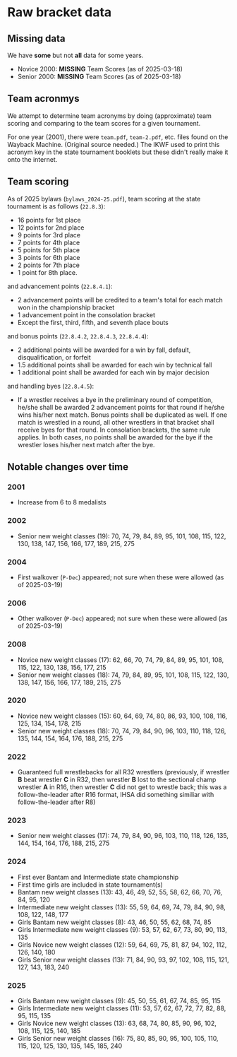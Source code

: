 # Raw bracket data

## Missing data

We have **some** but not **all** data for some years.

- Novice 2000: **MISSING** Team Scores (as of 2025-03-18)
- Senior 2000: **MISSING** Team Scores (as of 2025-03-18)

## Team acronmys

We attempt to determine team acronyms by doing (approximate) team scoring and
comparing to the team scores for a given tournament.

For one year (2001), there were `team.pdf`, `team-2.pdf`, etc. files found
on the Wayback Machine. (Original source needed.) The IKWF used to print
this acronym key in the state tournament booklets but these didn't really
make it onto the internet.

## Team scoring

As of 2025 bylaws (`bylaws_2024-25.pdf`), team scoring at the state tournament
is as follows (`22.8.3`):

- 16 points for 1st place
- 12 points for 2nd place
- 9 points for 3rd place
- 7 points for 4th place
- 5 points for 5th place
- 3 points for 6th place
- 2 points for 7th place
- 1 point for 8th place.

and advancement points (`22.8.4.1`):

- 2 advancement points will be credited to a team's total for
  each match won in the championship bracket
- 1 advancement point in the consolation bracket
- Except the first, third, fifth, and seventh place bouts

and bonus points (`22.8.4.2`, `22.8.4.3`, `22.8.4.4`):

- 2 additional points will be awarded for a win by fall, default,
  disqualification, or forfeit
- 1.5 additional points shall be awarded for each win by technical fall
- 1 additional point shall be awarded for each win by major decision

and handling byes (`22.8.4.5`):

- If a wrestler receives a bye in the preliminary round of competition, he/she
  shall be awarded 2 advancement points for that round if he/she wins his/her
  next match. Bonus points shall be duplicated as well. If one match is wrestled
  in a round, all other wrestlers in that bracket shall receive byes for that
  round. In consolation brackets, the same rule applies. In both cases, no
  points shall be awarded for the bye if the wrestler loses his/her next match
  after the bye.

## Notable changes over time

### 2001

- Increase from 6 to 8 medalists

### 2002

- Senior new weight classes (19): 70, 74, 79, 84, 89, 95, 101, 108, 115, 122, 130,
  138, 147, 156, 166, 177, 189, 215, 275

### 2004

- First walkover (`P-Dec`) appeared; not sure when these were allowed (as of
  2025-03-19)

### 2006

- Other walkover (`P-Dec`) appeared; not sure when these were allowed (as of
  2025-03-19)

### 2008

- Novice new weight classes (17): 62, 66, 70, 74, 79, 84, 89, 95, 101, 108, 115,
  122, 130, 138, 156, 177, 215
- Senior new weight classes (18): 74, 79, 84, 89, 95, 101, 108, 115, 122, 130,
  138, 147, 156, 166, 177, 189, 215, 275

### 2020

- Novice new weight classes (15): 60, 64, 69, 74, 80, 86, 93, 100, 108, 116,
  125, 134, 154, 178, 215
- Senior new weight classes (18): 70, 74, 79, 84, 90, 96, 103, 110, 118, 126,
  135, 144, 154, 164, 176, 188, 215, 275

### 2022

- Guaranteed full wrestlebacks for all R32 wrestlers (previously, if
  wrestler **B** beat wrestler **C** in R32, then wrestler **B** lost to the
  sectional champ wrestler **A** in R16, then wrestler **C** did not get to
  wrestle back; this was a follow-the-leader after R16 format, IHSA did
  something similiar with follow-the-leader after R8)

### 2023

- Senior new weight classes (17): 74, 79, 84, 90, 96, 103, 110, 118, 126, 135,
  144, 154, 164, 176, 188, 215, 275

### 2024

- First ever Bantam and Intermediate state championship
- First time girls are included in state tournament(s)
- Bantam new weight classes (13): 43, 46, 49, 52, 55, 58, 62, 66, 70, 76, 84,
  95, 120
- Intermediate new weight classes (13): 55, 59, 64, 69, 74, 79, 84, 90, 98, 108,
  122, 148, 177
- Girls Bantam new weight classes (8): 43, 46, 50, 55, 62, 68, 74, 85
- Girls Intermediate new weight classes (9): 53, 57, 62, 67, 73, 80, 90, 113,
  135
- Girls Novice new weight classes (12): 59, 64, 69, 75, 81, 87, 94, 102, 112,
  126, 140, 180
- Girls Senior new weight classes (13): 71, 84, 90, 93, 97, 102, 108, 115, 121,
  127, 143, 183, 240

### 2025

- Girls Bantam new weight classes (9): 45, 50, 55, 61, 67, 74, 85, 95, 115
- Girls Intermediate new weight classes (11): 53, 57, 62, 67, 72, 77, 82, 88,
  95, 115, 135
- Girls Novice new weight classes (13): 63, 68, 74, 80, 85, 90, 96, 102, 108,
  115, 125, 140, 185
- Girls Senior new weight classes (16): 75, 80, 85, 90, 95, 100, 105, 110, 115,
  120, 125, 130, 135, 145, 185, 240
